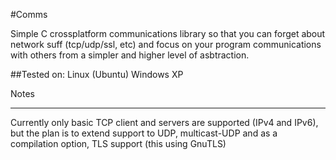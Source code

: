 #Comms


Simple C crossplatform communications library so that you can forget about network suff (tcp/udp/ssl, etc) and focus on your program communications with others from a simpler and higher level of asbtraction.

##Tested on:
Linux (Ubuntu)
Windows XP

Notes
_____
Currently only basic TCP client and servers are supported (IPv4 and IPv6), but the plan is to extend support to UDP, multicast-UDP and as a compilation option, TLS support (this using GnuTLS)